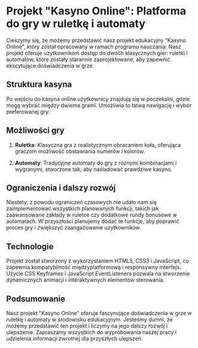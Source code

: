 # Projekt "Kasyno Online": Platforma do gry w ruletkę i automaty

Cieszymy się, że możemy przedstawić nasz projekt edukacyjny "Kasyno Online", który został opracowany w ramach programu nauczania. Nasz projekt oferuje użytkownikom dostęp do dwóch klasycznych gier: ruletki i automatów, które zostały starannie zaprojektowane, aby zapewnić ekscytujące doświadczenia w grze.

## Struktura kasyna

Po wejściu do kasyna online użytkownicy znajdują się w poczekalni, gdzie mogą wybrać między dwiema grami. Umożliwia to łatwą nawigację i wybór preferowanej gry.

## Możliwości gry

1. **Ruletka**: Klasyczna gra z realistycznym obracaniem koła, oferująca graczom możliwość obstawiania numerów i kolorów.
   
2. **Automaty**: Tradycyjne automaty do gry z różnymi kombinacjami i wygranymi, stworzone tak, aby naśladować prawdziwe kasyno.

## Ograniczenia i dalszy rozwój

Niestety, z powodu ograniczeń czasowych nie udało nam się zaimplementować wszystkich planowanych funkcji, takich jak zaawansowane zakłady w ruletce czy dodatkowe rundy bonusowe w automatach. W przyszłości planujemy dodać te funkcje, aby poprawić proces gry i zwiększyć zaangażowanie użytkowników.

## Technologie

Projekt został stworzony z wykorzystaniem HTML5, CSS3 i JavaScript, co zapewnia kompatybilność międzyplatformową i responsywny interfejs. Użycie CSS Keyframes i JavaScript EventListeners pozwala na stworzenie dynamicznych animacji i interaktywnych elementów sterowania.

## Podsumowanie

Nasz projekt "Kasyno Online" oferuje fascynujące doświadczenia w grze w ruletkę i automaty w środowisku edukacyjnym. Jesteśmy dumni, że możemy przedstawić ten projekt i liczymy na jego dalszy rozwój i ulepszenie. Zapraszamy wszystkich do wypróbowania naszej pracy i udzielenia informacji zwrotnej dla przyszłych ulepszeń.

